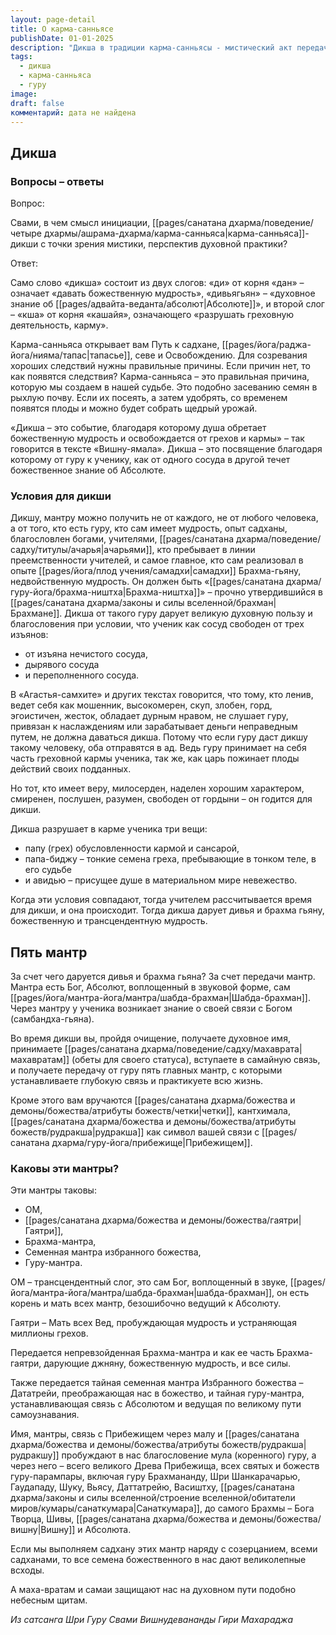 ```yaml
---
layout: page-detail
title: О карма-санньясе
publishDate: 01-01-2025
description: "Дикша в традиции карма-санньясы - мистический акт передачи божественной мудрости, разрушающий карму и семена невежества. Её суть раскрывается через этимологию: «ди» (дарование гьяны) и «кша» (устранение грехов). Успех инициации зависит от двух условий: гуру должен быть реализованным в Брахмане («Брахма-ништха»), а ученик - очищен от гордыни, лени и привязанностей."
tags:
  - дикша
  - карма-санньяса
  - гуру
image: 
draft: false
комментарий: дата не найдена
---
```


## Дикша

### Вопросы – ответы

Вопрос: 

Свами, в чем смысл инициации, [[pages/санатана дхарма/поведение/четыре дхармы/ашрама-дхарма/карма-санньяса|карма-санньяса]]-дикши с точки зрения мистики, перспектив духовной практики?

Ответ:

Само слово «дикша» состоит из двух слогов: «ди» от корня «дан» – означает «давать божественную мудрость», «дивьягьян» – «духовное знание об [[pages/адвайта-веданта/абсолют|Абсолюте]]», и второй слог – «кша» от корня «кашайя», означающего «разрушать греховную деятельность, карму».

Карма-санньяса открывает вам Путь к садхане, [[pages/йога/раджа-йога/нияма/тапас|тапасье]], севе и Освобождению. Для созревания хороших следствий нужны правильные причины. Если причин нет, то как появятся следствия? Карма-санньяса – это правильная причина, которую мы создаем в нашей судьбе. Это подобно засеванию семян в рыхлую почву. Если их посеять, а затем удобрять, со временем появятся плоды и можно будет собрать щедрый урожай.

«Дикша – это событие, благодаря которому душа обретает божественную мудрость и освобождается от грехов и кармы» – так говорится в тексте «Вишну-ямала». Дикша – это посвящение благодаря которому от гуру к ученику, как от одного сосуда в другой течет божественное знание об Абсолюте.

### Условия для дикши

Дикшу, мантру можно получить не от каждого, не от любого человека, а от того, кто есть гуру, кто сам имеет мудрость, опыт садханы, благословлен богами, учителями, [[pages/санатана дхарма/поведение/садху/титулы/ачарья|ачарьями]], кто пребывает в линии преемственности учителей, и самое главное, кто сам реализовал в опыте [[pages/йога/плод учения/самадхи|самадхи]] Брахма-гьяну, недвойственную мудрость. Он должен быть «[[pages/санатана дхарма/гуру-йога/брахма-ништха|Брахма-ништха]]» – прочно утвердившийся в [[pages/санатана дхарма/законы и силы вселенной/брахман|Брахмане]]. Дикша от такого гуру дарует великую духовную пользу и благословения при условии, что ученик как сосуд свободен от трех изъянов:

* от изъяна нечистого сосуда,
* дырявого сосуда
* и переполненного сосуда.

В «Агастья-самхите» и других текстах говорится, что тому, кто ленив, ведет себя как мошенник, высокомерен, скуп, злобен, горд, эгоистичен, жесток, обладает дурным нравом, не слушает гуру, привязан к наслаждениям или зарабатывает деньги неправедным путем, не должна даваться дикша. Потому что если гуру даст дикшу такому человеку, оба отправятся в ад. Ведь гуру принимает на себя часть греховной кармы ученика, так же, как царь пожинает плоды действий своих подданных.

Но тот, кто имеет веру, милосерден, наделен хорошим характером, смиренен, послушен, разумен, свободен от гордыни – он годится для дикши.

Дикша разрушает в карме ученика три вещи:

* папу (грех) обусловленности кармой и сансарой,
* папа-биджу – тонкие семена греха, пребывающие в тонком теле, в его судьбе
* и авидью – присущее душе в материальном мире невежество.

Когда эти условия совпадают, тогда учителем рассчитывается время для дикши, и она происходит. Тогда дикша дарует дивья и брахма гьяну, божественную и трансцендентную мудрость.

## Пять мантр

За счет чего даруется дивья и брахма гьяна? За счет передачи мантр. Мантра есть Бог, Абсолют, воплощенный в звуковой форме, сам [[pages/йога/мантра-йога/мантра/шабда-брахман|Шабда-брахман]]. Через мантру у ученика возникает знание о своей связи с Богом (самбандха-гьяна).

Во время дикши вы, пройдя очищение, получаете духовное имя, принимаете [[pages/санатана дхарма/поведение/садху/махаврата|махавратам]] (обеты для своего статуса), вступаете в самайную связь, и получаете передачу от гуру пять главных мантр, с которыми устанавливаете глубокую связь и практикуете всю жизнь.

Кроме этого вам вручаются [[pages/санатана дхарма/божества и демоны/божества/атрибуты божеств/четки|четки]], кантхимала, [[pages/санатана дхарма/божества и демоны/божества/атрибуты божеств/рудракша|рудракша]] как символ вашей связи с [[pages/санатана дхарма/гуру-йога/прибежище|Прибежищем]].

### Каковы эти мантры?

Эти мантры таковы:

* ОМ,
* [[pages/санатана дхарма/божества и демоны/божества/гаятри|Гаятри]],
* Брахма-мантра,
* Семенная мантра избранного божества,
* Гуру-мантра.

ОМ – трансцендентный слог, это сам Бог, воплощенный в звуке, [[pages/йога/мантра-йога/мантра/шабда-брахман|шабда-брахман]], он есть корень и мать всех мантр, безошибочно ведущий к Абсолюту.

Гаятри – Мать всех Вед, пробуждающая мудрость и устраняющая миллионы грехов.

Передается непревзойденная Брахма-мантра и как ее часть Брахма-гаятри, дарующие джняну, божественную мудрость, и все силы.

Также передается тайная семенная мантра Избранного божества – Дататрейи, преображающая нас в божество, и тайная гуру-мантра, устанавливающая связь с Абсолютом и ведущая по великому пути самоузнавания.

Имя, мантры, связь с Прибежищем через малу и [[pages/санатана дхарма/божества и демоны/божества/атрибуты божеств/рудракша|рудракшу]] пробуждают в нас благословение мула (коренного) гуру, а через него – всего великого Древа Прибежища, всех святых и божеств гуру-парампары, включая гуру Брахмананду, Шри Шанкарачарью, Гаудападу, Шуку, Вьясу, Даттатрейю, Васиштху, [[pages/санатана дхарма/законы и силы вселенной/строение вселенной/обитатели миров/кумары/санаткумара|Санаткумара]], до самого Брахмы – Бога Творца, Шивы, [[pages/санатана дхарма/божества и демоны/божества/вишну|Вишну]] и Абсолюта.

Если мы выполняем садхану этих мантр наряду с созерцанием, всеми садханами, то все семена божественного в нас дают великолепные всходы. 

А маха-вратам и самаи защищают нас на духовном пути подобно небесным щитам.

*Из сатсанга Шри Гуру Свами Вишнудевананды Гири Махараджа*
